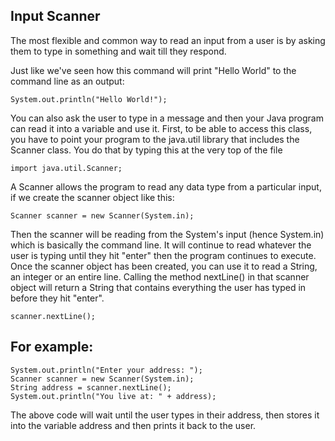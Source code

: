 ## Input Scanner
The most flexible and common way to read an input from a user is by asking them to type in something and wait till they respond.

Just like we've seen how this command will print "Hello World" to the command line as an output:

```
System.out.println("Hello World!");
```

You can also ask the user to type in a message and then your Java program can read it into a variable and use it.
First, to be able to access this class, you have to point your program to the java.util library that includes the Scanner class. 
You do that by typing this at the very top of the file

```
import java.util.Scanner;
```

A Scanner allows the program to read any data type from a particular input, if we create the scanner object like this:
```
Scanner scanner = new Scanner(System.in);
```

Then the scanner will be reading from the System's input (hence System.in) which is basically the command line.
It will continue to read whatever the user is typing until they hit "enter" then the program continues to execute.
Once the scanner object has been created, you can use it to read a String, an integer or an entire line.
Calling the method nextLine() in that scanner object will return a String that contains everything the user has typed in before they hit "enter".

```
scanner.nextLine();
```

## For example:
```
System.out.println("Enter your address: ");
Scanner scanner = new Scanner(System.in);
String address = scanner.nextLine();
System.out.println("You live at: " + address);
```

The above code will wait until the user types in their address, then stores it into the variable address and then prints it back to the user.
